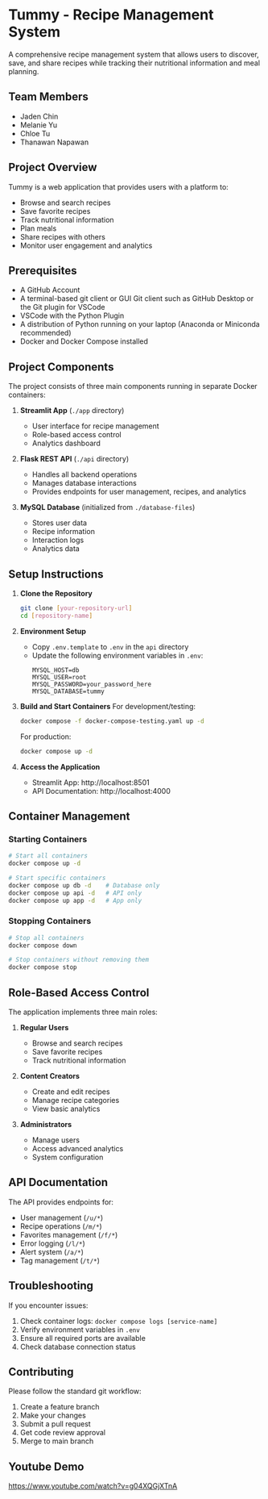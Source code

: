 # Tummy - Recipe Management System

A comprehensive recipe management system that allows users to discover, save, and share recipes while tracking their nutritional information and meal planning.

## Team Members
- Jaden Chin
- Melanie Yu
- Chloe Tu
- Thanawan Napawan

## Project Overview
Tummy is a web application that provides users with a platform to:
- Browse and search recipes
- Save favorite recipes
- Track nutritional information
- Plan meals
- Share recipes with others
- Monitor user engagement and analytics

## Prerequisites
- A GitHub Account
- A terminal-based git client or GUI Git client such as GitHub Desktop or the Git plugin for VSCode
- VSCode with the Python Plugin
- A distribution of Python running on your laptop (Anaconda or Miniconda recommended)
- Docker and Docker Compose installed

## Project Components
The project consists of three main components running in separate Docker containers:

1. **Streamlit App** (`./app` directory)
   - User interface for recipe management
   - Role-based access control
   - Analytics dashboard

2. **Flask REST API** (`./api` directory)
   - Handles all backend operations
   - Manages database interactions
   - Provides endpoints for user management, recipes, and analytics

3. **MySQL Database** (initialized from `./database-files`)
   - Stores user data
   - Recipe information
   - Interaction logs
   - Analytics data

## Setup Instructions

1. **Clone the Repository**
   ```bash
   git clone [your-repository-url]
   cd [repository-name]
   ```

2. **Environment Setup**
   - Copy `.env.template` to `.env` in the `api` directory
   - Update the following environment variables in `.env`:
     ```
     MYSQL_HOST=db
     MYSQL_USER=root
     MYSQL_PASSWORD=your_password_here
     MYSQL_DATABASE=tummy
     ```

3. **Build and Start Containers**
   For development/testing:
   ```bash
   docker compose -f docker-compose-testing.yaml up -d
   ```
   
   For production:
   ```bash
   docker compose up -d
   ```

4. **Access the Application**
   - Streamlit App: http://localhost:8501
   - API Documentation: http://localhost:4000

## Container Management

### Starting Containers
```bash
# Start all containers
docker compose up -d

# Start specific containers
docker compose up db -d    # Database only
docker compose up api -d   # API only
docker compose up app -d   # App only
```

### Stopping Containers
```bash
# Stop all containers
docker compose down

# Stop containers without removing them
docker compose stop
```

## Role-Based Access Control
The application implements three main roles:
1. **Regular Users**
   - Browse and search recipes
   - Save favorite recipes
   - Track nutritional information

2. **Content Creators**
   - Create and edit recipes
   - Manage recipe categories
   - View basic analytics

3. **Administrators**
   - Manage users
   - Access advanced analytics
   - System configuration

## API Documentation
The API provides endpoints for:
- User management (`/u/*`)
- Recipe operations (`/m/*`)
- Favorites management (`/f/*`)
- Error logging (`/l/*`)
- Alert system (`/a/*`)
- Tag management (`/t/*`)

## Troubleshooting
If you encounter issues:
1. Check container logs: `docker compose logs [service-name]`
2. Verify environment variables in `.env`
3. Ensure all required ports are available
4. Check database connection status

## Contributing
Please follow the standard git workflow:
1. Create a feature branch
2. Make your changes
3. Submit a pull request
4. Get code review approval
5. Merge to main branch

## Youtube Demo
https://www.youtube.com/watch?v=g04XQGjXTnA


